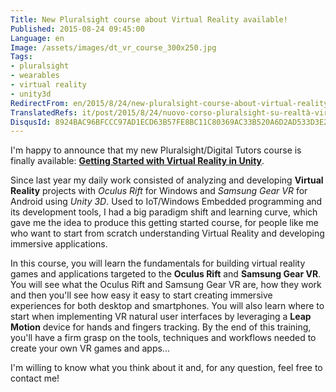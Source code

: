 ```yaml
---
Title: New Pluralsight course about Virtual Reality available!
Published: 2015-08-24 09:45:00
Language: en
Image: /assets/images/dt_vr_course_300x250.jpg
Tags:
- pluralsight
- wearables
- virtual reality
- unity3d
RedirectFrom: en/2015/8/24/new-pluralsight-course-about-virtual-reality-available!.aspx
TranslatedRefs: it/post/2015/8/24/nuovo-corso-pluralsight-su-realtà-virtuale-disponibile!.md
DisqusId: 8924BAC96BFCCC97AD1ECD63B57FE8BC11C80369AC33B520A6D2AD533D3E2DFC
---
```

I'm happy to announce that my new Pluralsight/Digital Tutors course is finally available: **<a href="http://www.digitaltutors.com/tutorial/2227-Getting-Started-with-VR-in-Unity" target="_blank">Getting Started with Virtual Reality in Unity</a>**.

<a href="http://www.digitaltutors.com/tutorial/2227-Getting-Started-with-VR-in-Unity" target="_blank"></a>Since last year my daily work consisted of analyzing and developing **Virtual Reality** projects with *Oculus Rift* for Windows and *Samsung Gear VR* for Android using *Unity 3D*. Used to IoT/Windows Embedded programming and its development tools, I had a big paradigm shift and learning curve, which gave me the idea to produce this getting started course, for people like me who want to start from scratch understanding Virtual Reality and developing immersive applications.

<span>In this course, you will learn the fundamentals for building virtual reality games and applications targeted to the **Oculus Rift** and **Samsung Gear VR**. </span> <span>You will see what the Oculus Rift and Samsung Gear VR are, how they work and then you'll see how easy it easy to start creating immersive experiences for both desktop and smartphones. You will also learn where to start when implementing VR natural user interfaces by leveraging a **Leap Motion** device for hands and fingers tracking. </span> <span>By the end of this training, you'll have a firm grasp on the tools, techniques and workflows needed to create your own VR games and apps.</span>..

I'm willing to know what you think about it and, for any question, feel free to contact me!